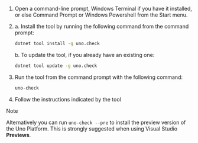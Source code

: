 1. Open a command-line prompt, Windows Terminal if you have it installed, or else Command Prompt or Windows Powershell from the Start menu.

1. a. Install the tool by running the following command from the command prompt:

    ```bash
    dotnet tool install -g uno.check
    ```

   b. To update the tool, if you already have an existing one:

    ```bash
    dotnet tool update -g uno.check
    ```

1. Run the tool from the command prompt with the following command:

    ```bash
    uno-check
    ```

1. Follow the instructions indicated by the tool

> [!NOTE]
> Alternatively you can run `uno-check --pre` to install the preview version of the Uno Platform. This is strongly suggested when using Visual Studio **Previews**.
